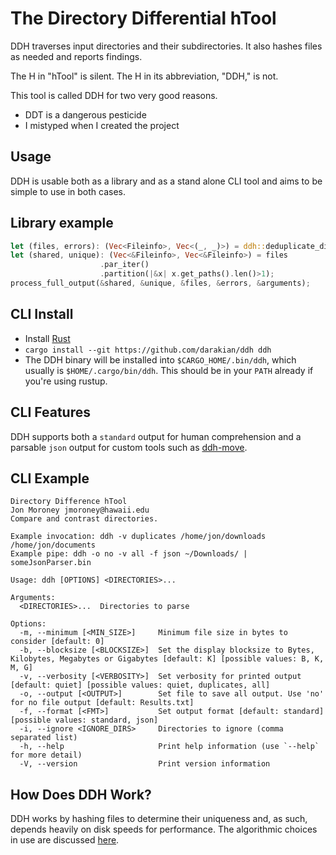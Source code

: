 # The **D**irectory **D**ifferential **h**Tool
DDH traverses input directories and their subdirectories. It also hashes files as needed and reports findings.

The H in "hTool" is silent. The H in its abbreviation, "DDH," is not.

This tool is called DDH for two very good reasons.
* DDT is a dangerous pesticide
* I mistyped when I created the project

## Usage
DDH is usable both as a library and as a stand alone CLI tool and aims to be simple to use in both cases.

## Library example
```rust
let (files, errors): (Vec<Fileinfo>, Vec<(_, _)>) = ddh::deduplicate_dirs(dirs);
let (shared, unique): (Vec<&Fileinfo>, Vec<&Fileinfo>) = files
                    .par_iter()
                    .partition(|&x| x.get_paths().len()>1);
process_full_output(&shared, &unique, &files, &errors, &arguments);
```

## CLI Install
* Install [Rust](https://www.rust-lang.org/en-US/install.html)
* `cargo install --git https://github.com/darakian/ddh ddh`
* The DDH binary will be installed into `$CARGO_HOME/.bin/ddh`, which usually is `$HOME/.cargo/bin/ddh`. This should be in your `PATH` already if you're using rustup.

## CLI Features
DDH supports both a `standard` output for human comprehension and a parsable `json` output for custom tools such as [ddh-move](https://github.com/JayWalker512/ddh-move).

## CLI Example
```
Directory Difference hTool
Jon Moroney jmoroney@hawaii.edu
Compare and contrast directories.

Example invocation: ddh -v duplicates /home/jon/downloads /home/jon/documents
Example pipe: ddh -o no -v all -f json ~/Downloads/ | someJsonParser.bin

Usage: ddh [OPTIONS] <DIRECTORIES>...

Arguments:
  <DIRECTORIES>...  Directories to parse

Options:
  -m, --minimum [<MIN_SIZE>]     Minimum file size in bytes to consider [default: 0]
  -b, --blocksize [<BLOCKSIZE>]  Set the display blocksize to Bytes, Kilobytes, Megabytes or Gigabytes [default: K] [possible values: B, K, M, G]
  -v, --verbosity [<VERBOSITY>]  Set verbosity for printed output [default: quiet] [possible values: quiet, duplicates, all]
  -o, --output [<OUTPUT>]        Set file to save all output. Use 'no' for no file output [default: Results.txt]
  -f, --format [<FMT>]           Set output format [default: standard] [possible values: standard, json]
  -i, --ignore <IGNORE_DIRS>     Directories to ignore (comma separated list)
  -h, --help                     Print help information (use `--help` for more detail)
  -V, --version                  Print version information
```
## How Does DDH Work?
DDH works by hashing files to determine their uniqueness and, as such, depends heavily on disk speeds for performance. The algorithmic choices in use are discussed [here](https://darakian.github.io/2018/04/02/how-many-bytes-does-it-take.html).
